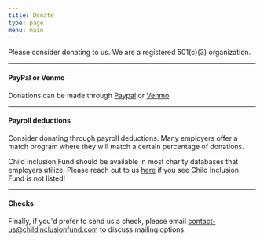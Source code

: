 ```yaml
---
title: Donate 
type: page
menu: main
---
```


Please consider donating to us.
We are a registered 501(c)(3) organization.

---

#### PayPal or Venmo

Donations can be made through
[Paypal](https://paypal.me/childinclusionfund "Paypal us!")
or
[Venmo](https://venmo.com/u/childinclusionfund "Venmo us!").

---

#### Payroll deductions

Consider donating through payroll deductions.
Many employers offer a match program where they will match a certain percentage of donations.

Child Inclusion Fund should be available in most charity databases that employers utilize.
Please reach out to us [here](mailto:contact-us+charity-databases@childinclusionfund.com "Email Us!") if you see Child Inclusion Fund is not listed!

---

#### Checks

Finally, if you'd prefer to send us a check, please email [contact-us@childinclusionfund.com](mailto:contact-us+donations@childinclusionfund.com "Email Us!") to discuss mailing options.

